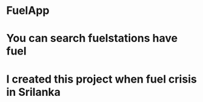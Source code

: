 # FuelApp
# You can search fuelstations have fuel 
# I created this project when fuel crisis in Srilanka 
